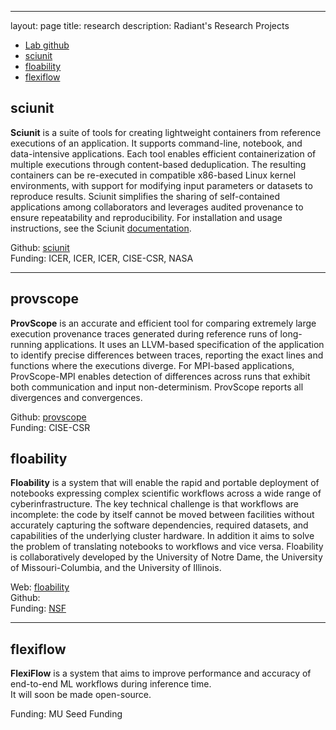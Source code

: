 ---
layout: page
title: research
description: Radiant's Research Projects 


<div class="navbar">
    <div class="navbar-inner">
        <ul class="nav">
            <li><a href="https://github.com/radiant-systems-lab/">Lab github</a></li>
            <li><a href="#sciunit">sciunit</a></li>
            <li><a href="#floability">floability</a></li>
            <li><a href="#flexiflow">flexiflow</a></li>
        </ul>
    </div>
</div>



## sciunit


**Sciunit** is a suite of tools for creating lightweight containers from reference executions of an application. It supports command-line, notebook, and data-intensive applications. Each tool enables efficient containerization of multiple executions through content-based deduplication. The resulting containers can be re-executed in compatible x86-based Linux kernel environments, with support for modifying input parameters or datasets to reproduce results. Sciunit simplifies the sharing of self-contained applications among collaborators and leverages audited provenance to ensure repeatability and reproducibility. For installation and usage instructions, see the Sciunit [documentation](<https://github.com/depaul-dice/sciunit/wiki>).

<!--For latest research papers and publications on this project, visit `here <https://dice.cs.depaul.edu/publications>`_.-->

Github: <a href="https://sciunit.github.io/">sciunit</a> <br>
Funding: ICER, ICER, ICER, CISE-CSR, NASA 

------------
## provscope

**ProvScope** is an accurate and efficient tool for comparing extremely large execution provenance traces generated during reference runs of long-running applications. It uses an LLVM-based specification of the application to identify precise differences between traces, reporting the exact lines and functions where the executions diverge. For MPI-based applications, ProvScope-MPI enables detection of differences across runs that exhibit both communication and input non-determinism. ProvScope reports all divergences and convergences. 

Github: <a href="https://sciunit.github.io/">provscope</a> <br> 
Funding: CISE-CSR


## floability

**Floability** is a system that will enable the rapid and portable deployment of notebooks expressing complex scientific workflows across a wide range of cyberinfrastructure. The key technical challenge is that workflows are incomplete: the code by itself cannot be moved between facilities without accurately capturing the software dependencies, required datasets, and capabilities of the underlying cluster hardware. In addition it aims to solve the problem of translating notebooks to workflows and vice versa. Floability is collaboratively developed by the University of Notre Dame, the University of Missouri-Columbia, and the University of Illinois.

Web: <a href="https://floability.github.io">floability</a> <br>
Github: <br>
Funding: <a href="">NSF</a>  

-------------
## flexiflow

**FlexiFlow** is a system that aims to improve performance and accuracy of end-to-end ML workflows during inference time. 	
It will soon be made open-source. 

Funding: MU Seed Funding 
